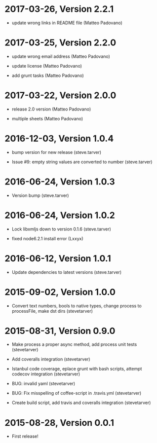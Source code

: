 2017-03-26, Version 2.2.1
=========================

 * update wrong links in README file (Matteo Padovano)


2017-03-25, Version 2.2.0
=========================

 * update wrong email address (Matteo Padovano)

 * update license (Matteo Padovano)

 * add grunt tasks (Matteo Padovano)


2017-03-22, Version 2.0.0
=========================

 * release 2.0 version (Matteo Padovano)

 * multiple sheets (Matteo Padovano)


2016-12-03, Version 1.0.4
=========================

 * bump version for new release (steve.tarver)

 * Issue #9: empty string values are converted to number (steve.tarver)


2016-06-24, Version 1.0.3
=========================

 * Version bump (steve.tarver)


2016-06-24, Version 1.0.2
=========================

 * Lock libxmljs down to version 0.1.6 (steve.tarver)

 * fixed node6.2.1 install error (Lxxyx)


2016-06-12, Version 1.0.1
=========================

 * Update dependencies to latest versions (steve.tarver)


2015-09-02, Version 1.0.0
=========================

 * Convert text numbers, bools to native types, change process to processFile, make dst dirs (stevetarver)


2015-08-31, Version 0.9.0
=========================

 * Make process a proper async method, add process unit tests (stevetarver)

 * Add coveralls integration (stevetarver)

 * Istanbul code coverage, eplace grunt with bash scripts, attempt codecov integration (stevetarver)

 * BUG: invalid yaml (stevetarver)

 * BUG: Fix misspelling of coffee-script in .travis.yml (stevetarver)

 * Create build script, add travis and coveralls integration (stevetarver)


2015-08-28, Version 0.0.1
=========================

 * First release!
